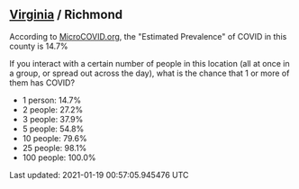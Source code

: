 
## [Virginia](/united-states/virginia) / Richmond

According to [MicroCOVID.org](http://microcovid.org),
the "Estimated Prevalence" of COVID in this county is 14.7%

If you interact with a certain number of people in this location
(all at once in a group, or spread out across the day), what is the chance that
1 or more of them has COVID?

- 1 person: 14.7%
- 2 people: 27.2%
- 3 people: 37.9%
- 5 people: 54.8%
- 10 people: 79.6%
- 25 people: 98.1%
- 100 people: 100.0%

Last updated: 2021-01-19 00:57:05.945476 UTC
